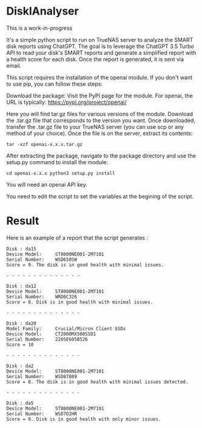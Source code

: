 # DiskIAnalyser

This is a work-in-progress

It's a simple python script to run on TrueNAS server to analyze the SMART disk reports using ChatGPT.
The goal is to leverage the ChatGPT 3.5 Turbo API to read your disk's SMART reports and generate a simplified report with a health score for each disk. Once the report is generated, it is sent via email.

This script requires the installation of the openai module. If you don't want to use pip, you can follow these steps:

Download the package:
Visit the PyPI page for the module. For openai, the URL is typically:
https://pypi.org/project/openai/

Here you will find tar.gz files for various versions of the module. Download the .tar.gz file that corresponds to the version you want.
Once downloaded, transfer the .tar.gz file to your TrueNAS server (you can use scp or any method of your choice). Once the file is on the server, extract its contents:

<code>tar -xzf openai-x.x.x.tar.gz</code>

After extracting the package, navigate to the package directory and use the setup.py command to install the module:

<code>cd openai-x.x.x
python3 setup.py install</code>

You will need an openai API key.

You need to edit the script to set the variables at the begining of the script.



# Result
Here is an example of a report that the script generates : 

```
Disk : da15
Device Model:     ST8000NE001-2M7101
Serial Number:    WSD650SW
Score = 9. The disk is in good health with minimal issues.

- - - - - - - - - - - - - - 

Disk : da12
Device Model:     ST8000NE001-2M7101
Serial Number:    WRD0C326
Score = 8. Disk is in good health with minimal issues.

- - - - - - - - - - - - - - 

Disk : da20
Model Family:     Crucial/Micron Client SSDs
Device Model:     CT2000MX500SSD1
Serial Number:    2205E605B526
Score = 10

- - - - - - - - - - - - - - 

Disk : da2
Device Model:     ST8000NE001-2M7101
Serial Number:    WSD87089
Score = 8. The disk is in good health with minimal issues detected.

- - - - - - - - - - - - - - 

Disk : da5
Device Model:     ST8000NE001-2M7101
Serial Number:    WSD7D2HR
Score = 9. Disk is in good health with only minor issues.

```

